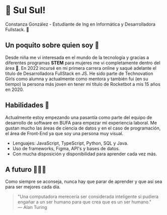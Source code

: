 # 👋 Sul Sul! 

Constanza González - Estudiante de Ing en Informática y Desarrolladora Fullstack. 🚀  

## Un poquito sobre quien soy 🩷

Desde niña me vi interesada en el mundo de la tecnología y gracias a diferentes programas **STEM** para mujeres me vi completamente dentro del área 📖. En 2022 incursé en mi primera carrera online y saqué adelante el titulo de Desarrolladora FullStack en JS. He sido parte de Technovation Girls como alumna y actualmente como mentora y también fui (en su tiempo) la persona más joven en tener mi título de Rocketbot a mis 15 años en 2020.

## Habilidades 🧠

Actualmente estoy empezando una pasantía como parte del equipo de desarrollo de software en BUFA para empezar mi experiencia laboral. Me gustan mucho las áreas de ciencia de datos y en el caso de programación, el área de Front-End ya que soy una persona muy visual. 

- Lenguajes: JavaScript, TypeScript, Python, SQL y Java.
- Uso de frameworks, Figma, API's y bases de datos.
- Con mucha disposición y disponibilidad para aprender cada vez más.

## A futuro 👩🏻‍💻

Como siempre se aconseja, nunca hay que parar de aprender y que así sea para ser mejores cada día.

> "Una computadora merecería ser considerada inteligente si pudiera engañar a un ser humano para que crea que es un ser humano."  
> — Alan Turing
